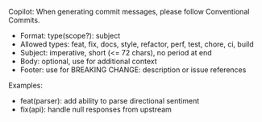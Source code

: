 Copilot: When generating commit messages, please follow Conventional Commits.

- Format: type(scope?): subject
- Allowed types: feat, fix, docs, style, refactor, perf, test, chore, ci, build
- Subject: imperative, short (<= 72 chars), no period at end
- Body: optional, use for additional context
- Footer: use for BREAKING CHANGE: description or issue references

Examples:

- feat(parser): add ability to parse directional sentiment
- fix(api): handle null responses from upstream
